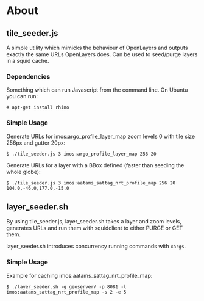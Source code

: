 # About

## tile_seeder.js

A simple utility which mimicks the behaviour of OpenLayers and outputs exactly
the same URLs OpenLayers does. Can be used to seed/purge layers in a squid
cache.


### Dependencies

Something which can run Javascript from the command line. On Ubuntu you can
run:
```
# apt-get install rhino
```

### Simple Usage

Generate URLs for imos:argo_profile_layer_map zoom levels 0 with tile size 256px
and gutter 20px:
```
$ ./tile_seeder.js 3 imos:argo_profile_layer_map 256 20
```

Generate URLs for a layer with a BBox defined (faster than seeding the whole
globe):
```
$ ./tile_seeder.js 3 imos:aatams_sattag_nrt_profile_map 256 20 104.0,-46.0,177.0,-15.0
```

## layer_seeder.sh

By using tile_seeder.js, layer_seeder.sh takes a layer and zoom levels,
generates URLs and run them with squidclient to either PURGE or GET them.

layer_seeder.sh introduces concurrency running commands with `xargs`.

### Simple Usage

Example for caching imos:aatams_sattag_nrt_profile_map:
```
$ ./layer_seeder.sh -g geoserver/ -p 8081 -l imos:aatams_sattag_nrt_profile_map -s 2 -e 5
```

